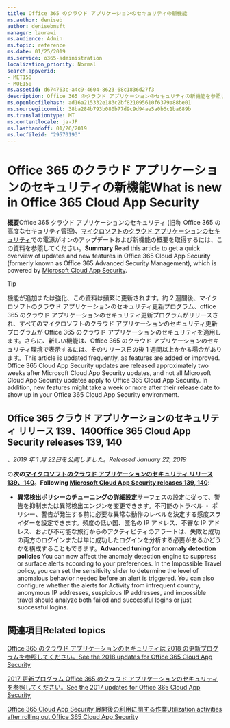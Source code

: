 ```yaml
---
title: Office 365 のクラウド アプリケーションのセキュリティの新機能
ms.author: deniseb
author: denisebmsft
manager: laurawi
ms.audience: Admin
ms.topic: reference
ms.date: 01/25/2019
ms.service: o365-administration
localization_priority: Normal
search.appverid:
- MET150
- MOE150
ms.assetid: d674763c-a4c9-4604-8623-68c1836d27f3
description: Office 365 のクラウド アプリケーションのセキュリティの新機能を参照してください。
ms.openlocfilehash: ad16a215332e183c2bf821095610f6379a88be01
ms.sourcegitcommit: 38ba284b793b080b77d9c9d94ae5a0b6c1ba689b
ms.translationtype: MT
ms.contentlocale: ja-JP
ms.lasthandoff: 01/26/2019
ms.locfileid: "29570193"
---
```

# <a name="what-is-new-in-office-365-cloud-app-security"></a><span data-ttu-id="5c5fd-103">Office 365 のクラウド アプリケーションのセキュリティの新機能</span><span class="sxs-lookup"><span data-stu-id="5c5fd-103">What is new in Office 365 Cloud App Security</span></span>

<span data-ttu-id="5c5fd-104">**概要**Office 365 クラウド アプリケーションのセキュリティ (旧称 Office 365 の高度なセキュリティ管理)、[マイクロソフトのクラウド アプリケーションのセキュリティ](https://aka.ms/whatiscas)での電源がオンのアップデートおよび新機能の概要を取得するには、この資料を参照してください。</span><span class="sxs-lookup"><span data-stu-id="5c5fd-104">**Summary** Read this article to get a quick overview of updates and new features in Office 365 Cloud App Security (formerly known as Office 365 Advanced Security Management), which is powered by [Microsoft Cloud App Security](https://aka.ms/whatiscas).</span></span>
  
> [!TIP]
> <span data-ttu-id="5c5fd-p101">機能が追加または強化、この資料は頻繁に更新されます。約 2 週間後、マイクロソフトのクラウド アプリケーションのセキュリティ更新プログラム、office 365 のクラウド アプリケーションのセキュリティ更新プログラムがリリースされ、すべてのマイクロソフトのクラウド アプリケーションのセキュリティ更新プログラムが Office 365 のクラウド アプリケーションのセキュリティを適用します。さらに、新しい機能は、Office 365 のクラウド アプリケーションのセキュリティ環境で表示するには、そのリリース日の後 1 週間以上かかる場合があります。</span><span class="sxs-lookup"><span data-stu-id="5c5fd-p101">This article is updated frequently, as features are added or improved. Office 365 Cloud App Security updates are released approximately two weeks after Microsoft Cloud App Security updates, and not all Microsoft Cloud App Security updates apply to Office 365 Cloud App Security. In addition, new features might take a week or more after their release date to show up in your Office 365 Cloud App Security environment.</span></span>

## <a name="office-365-cloud-app-security-releases-139-140"></a><span data-ttu-id="5c5fd-108">Office 365 クラウド アプリケーションのセキュリティ リリース 139、140</span><span class="sxs-lookup"><span data-stu-id="5c5fd-108">Office 365 Cloud App Security releases 139, 140</span></span>

<span data-ttu-id="5c5fd-109">*、2019 年 1 月 22日を公開しました。*</span><span class="sxs-lookup"><span data-stu-id="5c5fd-109">*Released January 22, 2019*</span></span>

<span data-ttu-id="5c5fd-110">の**次の[マイクロソフトのクラウド アプリケーションのセキュリティ リリース 139、140](https://docs.microsoft.com/cloud-app-security/release-notes#cloud-app-security-release-139-140)**。</span><span class="sxs-lookup"><span data-stu-id="5c5fd-110">**Following [Microsoft Cloud App Security releases 139, 140](https://docs.microsoft.com/cloud-app-security/release-notes#cloud-app-security-release-139-140)**:</span></span>

- <span data-ttu-id="5c5fd-p102">**異常検出ポリシーのチューニングの詳細設定**サーフェスの設定に従って、警告を抑制または異常検出エンジンを変更できます。不可能のトラベル ・ ポリシー、警告が発生する前に必要な異常な動作のレベルを決定する感度スライダーを設定できます。頻度の低い国、匿名の IP アドレス、不審な IP アドレス、および不可能な旅行からのアクティビティのアラートは、失敗と成功の両方のログインまたは単に成功したログインを分析する必要があるかどうかを構成することもできます。</span><span class="sxs-lookup"><span data-stu-id="5c5fd-p102">**Advanced tuning for anomaly detection policies** You can now affect the anomaly detection engine to suppress or surface alerts according to your preferences. In the Impossible Travel policy, you can set the sensitivity slider to determine the level of anomalous behavior needed before an alert is triggered. You can also configure whether the alerts for Activity from infrequent country, anonymous IP addresses, suspicious IP addresses, and impossible travel should analyze both failed and successful logins or just successful logins.</span></span> 

## <a name="related-topics"></a><span data-ttu-id="5c5fd-114">関連項目</span><span class="sxs-lookup"><span data-stu-id="5c5fd-114">Related topics</span></span>

[<span data-ttu-id="5c5fd-115">Office 365 のクラウド アプリケーションのセキュリティは 2018 の更新プログラムを参照してください。</span><span class="sxs-lookup"><span data-stu-id="5c5fd-115">See the 2018 updates for Office 365 Cloud App Security</span></span>](new-in-office-365-cas-2018.md)

[<span data-ttu-id="5c5fd-116">2017 更新プログラム Office 365 のクラウド アプリケーションのセキュリティを参照してください。</span><span class="sxs-lookup"><span data-stu-id="5c5fd-116">See the 2017 updates for Office 365 Cloud App Security</span></span>](new-in-office-365-cas-2017.md)
    
[<span data-ttu-id="5c5fd-117">Office 365 Cloud App Security 展開後の利用に関する作業</span><span class="sxs-lookup"><span data-stu-id="5c5fd-117">Utilization activities after rolling out Office 365 Cloud App Security</span></span>](utilization-activities-for-ocas.md)